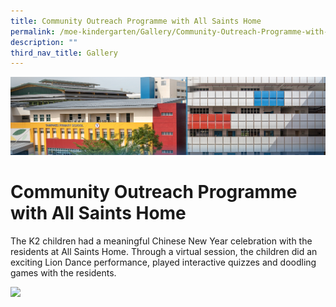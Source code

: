 ```yaml
---
title: Community Outreach Programme with All Saints Home
permalink: /moe-kindergarten/Gallery/Community-Outreach-Programme-with-All-Saints-Home/
description: ""
third_nav_title: Gallery
---
```

![](/images/mk%20kindergarten.jpg)

Community Outreach Programme with All Saints Home
=================================================

The K2 children had a meaningful Chinese New Year celebration with the residents at All Saints Home. Through a virtual session, the children did an exciting Lion Dance performance, played interactive quizzes and doodling games with the residents.


<img src="/images/comm.gif" style="width:70%">